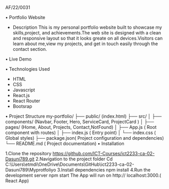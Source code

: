 
AF/22/0031

•	Portfolio Website

-	Description
This is my personal portfolio website built to showcase my skills,project, and achievements.The web site is designed with a clean and responsive layout so that it looks greate on all devices.Visitors can learn about me,view my projects, and get in touch easily through the contact section.

•	Live Demo

•	Technologies Used
-	HTML
-	CSS
-	Javascript
-	React.js
-	React Router
-	Bootsrap

•	Project Structure
my-portfolio/
├── public/ (index.html)
├── src/ 
│ ├── components/ (Navbar, Footer, Hero, ServiceCard, ProjectCard )
│ ├── pages/ (Home, About, Projects, Contact,NotFound)
│ ├── App.js ( Root component with routes)
│ ├── index.js ( Entry point)
│ └── index.css ( Global styles)
├── package.json( Project configuration and dependencies)
└── README.md ( Project documentation)
•	Installation

1.Clone the repository
     https://github.com/ICT-Courses/ict2233-ca-02-Dasuni789.git
2.Navigation to the project folder
     Cd C:\Users\etmdi\OneDrive\Documents\GitHub\ict2233-ca-02-Dasuni789\Myprotfoliyo
3.Install dependencies
   	npm install
4.Run the development server
    npm start
The App will run on http:// localhost:3000.( React App)

